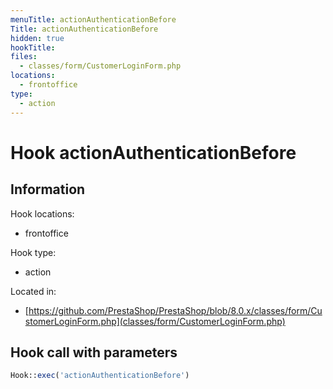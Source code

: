 ```yaml
---
menuTitle: actionAuthenticationBefore
Title: actionAuthenticationBefore
hidden: true
hookTitle: 
files:
  - classes/form/CustomerLoginForm.php
locations:
  - frontoffice
type:
  - action
---
```


# Hook actionAuthenticationBefore

## Information

Hook locations: 
  - frontoffice

Hook type: 
  - action

Located in: 
  - [https://github.com/PrestaShop/PrestaShop/blob/8.0.x/classes/form/CustomerLoginForm.php](classes/form/CustomerLoginForm.php)

## Hook call with parameters

```php
Hook::exec('actionAuthenticationBefore')
```